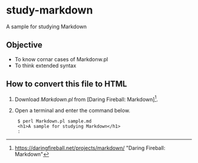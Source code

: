 # study-markdown

A sample for studying Markdown

## Objective

- To know cornar cases of Markdonw.pl
- To think extended syntax

## How to convert this file to HTML

1. Download *Markdown.pl* from [Daring Fireball: Markdown][^1].

2. Open a terminal and enter the command below.

        $ perl Markdown.pl sample.md
        <h1>A sample for studying Markdown</h1>
        :

[^1]: https://daringfireball.net/projects/markdown/
      "Daring Fireball: Markdown"
